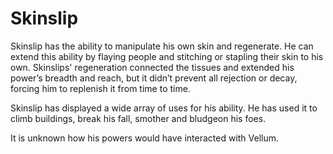 # Skinslip
Skinslip has the ability to manipulate his own skin and regenerate. He can extend this ability by flaying people and stitching or stapling their skin to his own. Skinslips' regeneration connected the tissues and extended his power’s breadth and reach, but it didn’t prevent all rejection or decay, forcing him to replenish it from time to time.

Skinslip has displayed a wide array of uses for his ability. He has used it to climb buildings, break his fall, smother and bludgeon his foes.

It is unknown how his powers would have interacted with Vellum.
